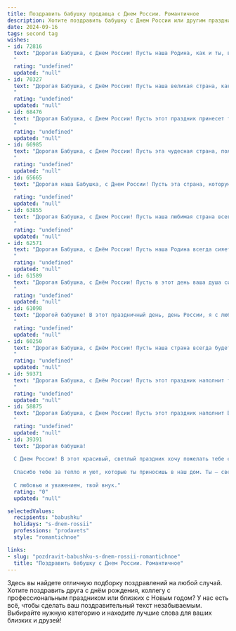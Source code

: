```yaml
---
title: Поздравить бабушку продавца с Днем России. Романтичное
description: Хотите поздравить бабушку с Днем России или другим праздником? Наш ИИ создаст незабываемое поздравление, а вы обязательно выделитесь среди других.  
date: 2024-09-16
tags: second tag
wishes:
- id: 72816
  text: "Дорогая Бабушка, с Днем России! Пусть наша Родина, как и ты, всегда будет сильной, щедрой и красивой. Твой труд продавца, как и труд миллионов россиян, создает богатство и процветание нашей страны.  С праздником!
  "
  rating: "undefined"
  updated: "null"
- id: 70327
  text: "Дорогая Бабушка, с Днём России! Пусть наша великая страна, как и твоя добрая душа, всегда сияет теплом и любовью. Спасибо тебе за твой труд, за преданность профессии продавца, за то, что ты даришь людям радость покупок. Желаю тебе крепкого здоровья, безграничного счастья и неисчерпаемого запаса оптимизма!
  "
  rating: "undefined"
  updated: "null"
- id: 68476
  text: "Дорогая Бабушка, с Днем России! Пусть этот праздник принесет тебе тепло солнечных лучей, радость за Родину и светлые воспоминания о любимой профессии продавца. Ты всегда была примером доброты, щедрости и душевного тепла. Пусть каждый день будет наполнен любовью, счастьем и благополучием!
  "
  rating: "undefined"
  updated: "null"
- id: 66985
  text: "Дорогая Бабушка, с Днем России! Пусть эта чудесная страна, полная любви и добра, всегда дарит тебе мир и радость, как твоя любимая работа продавца – улыбки и хорошее настроение покупателям. Будь здорова и счастлива!
  "
  rating: "undefined"
  updated: "null"
- id: 65665
  text: "Дорогая наша Бабушка, с Днем России! Пусть эта страна, которую ты так любишь и которой так преданно служишь, всегда дарит тебе тепло и радость, а твоя работа продавца, где ты даришь людям добро и заботу, приносит тебе удовлетворение и признание!
  "
  rating: "undefined"
  updated: "null"
- id: 63855
  text: "Дорогая Бабушка, с Днем России! Пусть наша любимая страна всегда будет сильна и процветать, а  ее красота и тепло вдохновляют нас, как твои нежные руки, которые  так  мастерски создают  радость для  покупателей, делая мир чуть светлее.
  "
  rating: "undefined"
  updated: "null"
- id: 62571
  text: "Дорогая Бабушка, с Днём России! Пусть наша Родина всегда сияет, как твои добрые глаза, а твоя душа остаётся такой же светлой и щедрой, как  товар, который ты всегда продаёшь с улыбкой.  Будь здорова, любима и счастлива!
  "
  rating: "undefined"
  updated: "null"
- id: 61589
  text: "Дорогая Бабушка, с Днём России! Пусть в этот день ваша душа сияет как летнее солнце, а сердце наполнится любовью к нашей великой стране. Спасибо вам за ваш труд, за ваш пример, за ваше тепло, которое вы делитесь со всеми. Пусть ваша жизнь будет полна радости, благополучия и любви, как летний луг, усыпанный цветами!
  "
  rating: "undefined"
  updated: "null"
- id: 61098
  text: "Дорогой бабушке! В этот праздничный день, день России, я с любовью желаю тебе, как и всей нашей огромной и прекрасной стране, мира, счастья и процветания. Пусть небо над нами всегда будет ясным, а наше сердце будет наполнено любовью и теплотой, как в этот светлый день!
  "
  rating: "undefined"
  updated: "null"
- id: 60250
  text: "Дорогая Бабушка, с Днём России! Пусть наша страна всегда будет для тебя символом любви, тепла и заботы, как ты сама для нас. Пусть в твоём сердце царит мир и гармония, а душа радуется успехам страны и каждого её гражданина.
  "
  rating: "undefined"
  updated: "null"
- id: 59371
  text: "Дорогая Бабушка, с Днём России! Пусть этот праздник наполнит твою душу теплом и гордостью за нашу великую страну, а сердце — любовью к ней и ко всему, что в ней есть. Пусть твои добрые руки, привыкшие к заботе о других, всегда будут полны счастья и радости, а твоя душа —  легкой и беззаботной, как летний ветерок. С любовью и уважением, твои родные.
  "
  rating: "undefined"
  updated: "null"
- id: 58875
  text: "Дорогая Бабушка, с Днем России! Пусть этот праздник наполнит Вашу жизнь теплом, любовью и светлыми чувствами, подобно тому, как Ваша профессия продавца дарит людям радость и удовольствие от покупок.
  "
  rating: "undefined"
  updated: "null"
- id: 39391
  text: "Дорогая бабушка!
  
  С Днем России! В этот красивый, светлый праздник хочу пожелать тебе счастья, здоровья и тепла. Ты, как опытный продавец, знаешь, как правильно выбирать лучшие моменты жизни и дарить радость окружающим. Пусть каждый день будет полон любви и заботы, словно добрый покупатель, выбирающий самое ценное.
  
  Спасибо тебе за тепло и уют, которые ты приносишь в наш дом. Ты — свет в нашей жизни, и я горжусь, что ты моя бабушка. Пусть в твоей душе цветут самые яркие цветы, а в сердце звучит музыка счастья.
  
  С любовью и уважением, твой внук."
  rating: "0"
  updated: "null"

selectedValues:
  recipients: "babushku"
  holidays: "s-dnem-rossii"
  professions: "prodavets"
  style: "romantichnoe"

links:
- slug: "pozdravit-babushku-s-dnem-rossii-romantichnoe"
  title: "Поздравить бабушку с Днем России. Романтичное"
---
```


Здесь вы найдете отличную подборку поздравлений на любой случай. 
Хотите поздравить друга с днём рождения, коллегу с профессиональным праздником или близких с Новым годом? У нас есть всё, чтобы сделать ваш поздравительный текст незабываемым. Выбирайте нужную категорию и находите лучшие слова для ваших близких и друзей!
